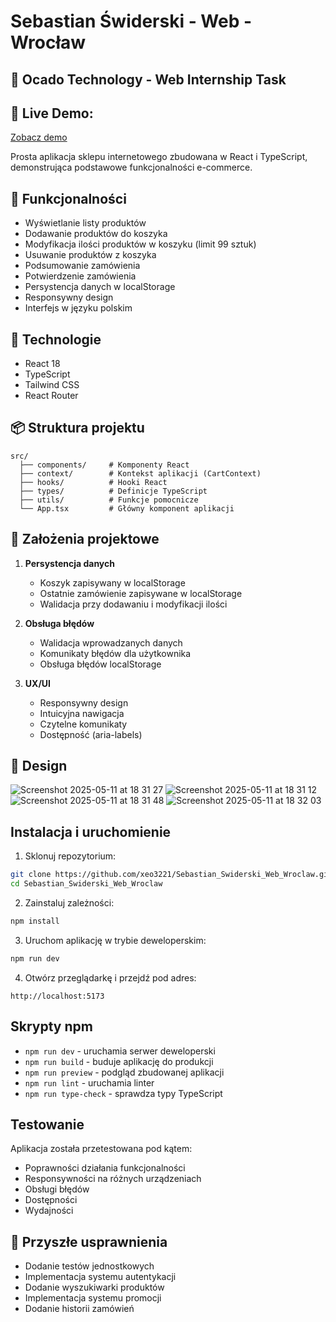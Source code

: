 # Sebastian Świderski - Web - Wrocław

## 🛒 Ocado Technology - Web Internship Task

## 🔗 Live Demo:

[Zobacz demo](https://xeo3221.github.io/Sebastian_Swiderski_Web_Wroclaw/)

Prosta aplikacja sklepu internetowego zbudowana w React i TypeScript, demonstrująca podstawowe funkcjonalności e-commerce.

## 🌟 Funkcjonalności

- Wyświetlanie listy produktów
- Dodawanie produktów do koszyka
- Modyfikacja ilości produktów w koszyku (limit 99 sztuk)
- Usuwanie produktów z koszyka
- Podsumowanie zamówienia
- Potwierdzenie zamówienia
- Persystencja danych w localStorage
- Responsywny design
- Interfejs w języku polskim

## 🚀 Technologie

- React 18
- TypeScript
- Tailwind CSS
- React Router

## 📦 Struktura projektu

```
src/
  ├── components/     # Komponenty React
  ├── context/        # Kontekst aplikacji (CartContext)
  ├── hooks/          # Hooki React
  ├── types/          # Definicje TypeScript
  ├── utils/          # Funkcje pomocnicze
  └── App.tsx         # Główny komponent aplikacji
```

## 📝 Założenia projektowe

1. **Persystencja danych**

   - Koszyk zapisywany w localStorage
   - Ostatnie zamówienie zapisywane w localStorage
   - Walidacja przy dodawaniu i modyfikacji ilości

2. **Obsługa błędów**

   - Walidacja wprowadzanych danych
   - Komunikaty błędów dla użytkownika
   - Obsługa błędów localStorage

3. **UX/UI**
   - Responsywny design
   - Intuicyjna nawigacja
   - Czytelne komunikaty
   - Dostępność (aria-labels)

## 🎨 Design
![Screenshot 2025-05-11 at 18 31 27](https://github.com/user-attachments/assets/18af5fc3-9ced-4451-af52-c4b36469064e)
![Screenshot 2025-05-11 at 18 31 12](https://github.com/user-attachments/assets/24d5c015-f40d-45ae-8d87-dde9c6fc0fed)
![Screenshot 2025-05-11 at 18 31 48](https://github.com/user-attachments/assets/f8a744e8-1984-4815-873a-f1924e8b8311)
![Screenshot 2025-05-11 at 18 32 03](https://github.com/user-attachments/assets/42f2353a-183e-486b-a2c9-20bd7c182235)

## Instalacja i uruchomienie

1. Sklonuj repozytorium:

```bash
git clone https://github.com/xeo3221/Sebastian_Swiderski_Web_Wroclaw.git
cd Sebastian_Swiderski_Web_Wroclaw
```

2. Zainstaluj zależności:

```bash
npm install
```

3. Uruchom aplikację w trybie deweloperskim:

```bash
npm run dev
```

4. Otwórz przeglądarkę i przejdź pod adres:

```
http://localhost:5173
```

## Skrypty npm

- `npm run dev` - uruchamia serwer deweloperski
- `npm run build` - buduje aplikację do produkcji
- `npm run preview` - podgląd zbudowanej aplikacji
- `npm run lint` - uruchamia linter
- `npm run type-check` - sprawdza typy TypeScript

## Testowanie

Aplikacja została przetestowana pod kątem:

- Poprawności działania funkcjonalności
- Responsywności na różnych urządzeniach
- Obsługi błędów
- Dostępności
- Wydajności

## 🔮 Przyszłe usprawnienia

- Dodanie testów jednostkowych
- Implementacja systemu autentykacji
- Dodanie wyszukiwarki produktów
- Implementacja systemu promocji
- Dodanie historii zamówień
